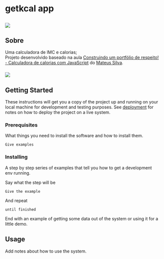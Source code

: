# getkcal app

## <img src="https://i.imgur.com/rtVF89L.png">

## Sobre <a name = "about"></a>

Uma calculadora de IMC e calorias; <br>Projeto desenvolvido baseado na aula [Construindo um portfólio de respeito! - Calculadora de calorias com JavaScript](https://www.youtube.com/watch?v=yiDq9wUiUjc) do [Mateus Silva](https://github.com/maateusilva).

### <img align="center" src="https://imgur.com/5LHkM3N">

## Getting Started <a name = "getting_started"></a>

These instructions will get you a copy of the project up and running on your local machine for development and testing purposes. See [deployment](#deployment) for notes on how to deploy the project on a live system.

### Prerequisites

What things you need to install the software and how to install them.

```
Give examples
```

### Installing

A step by step series of examples that tell you how to get a development env running.

Say what the step will be

```
Give the example
```

And repeat

```
until finished
```

End with an example of getting some data out of the system or using it for a little demo.

## Usage <a name = "usage"></a>

Add notes about how to use the system.
